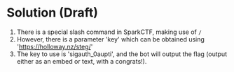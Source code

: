 # Solution (Draft)

1. There is a special slash command in SparkCTF, making use of `/`
2. However, there is a parameter 'key' which can be obtained using 'https://holloway.nz/steg/'
3. The key to use is 'sigauth_0aupti', and the bot will output the flag (output either as an embed or text, with a congrats!).
